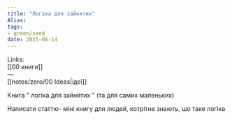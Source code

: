 ```yaml
---
title: "Логіка для зайнятих"
Alias: 
tags:
- green/seed
date: 2025-08-14
---
```

Links:  
[[00 книги]]  
—  
[[notes/zero/00 Ideas|ідеї]]

Книга " логіка для зайнятих " (та для самих маленьких) 

Написати статтю- міні книгу для людей, котрітне знають, шо таке логіка